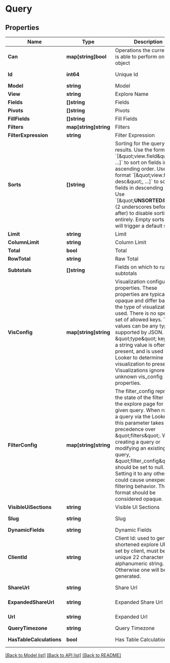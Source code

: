 # Query

## Properties

Name | Type | Description | Notes
------------ | ------------- | ------------- | -------------
**Can** | **map[string]bool** | Operations the current user is able to perform on this object | [optional] [readonly] 
**Id** | **int64** | Unique Id | [optional] [readonly] 
**Model** | **string** | Model | 
**View** | **string** | Explore Name | 
**Fields** | **[]string** | Fields | [optional] 
**Pivots** | **[]string** | Pivots | [optional] 
**FillFields** | **[]string** | Fill Fields | [optional] 
**Filters** | **map[string]string** | Filters | [optional] 
**FilterExpression** | **string** | Filter Expression | [optional] 
**Sorts** | **[]string** | Sorting for the query results. Use the format &#x60;[\&quot;view.field\&quot;, ...]&#x60; to sort on fields in ascending order. Use the format &#x60;[\&quot;view.field desc\&quot;, ...]&#x60; to sort on fields in descending order. Use &#x60;[\&quot;__UNSORTED__\&quot;]&#x60; (2 underscores before and after) to disable sorting entirely. Empty sorts &#x60;[]&#x60; will trigger a default sort. | [optional] 
**Limit** | **string** | Limit | [optional] 
**ColumnLimit** | **string** | Column Limit | [optional] 
**Total** | **bool** | Total | [optional] 
**RowTotal** | **string** | Raw Total | [optional] 
**Subtotals** | **[]string** | Fields on which to run subtotals | [optional] 
**VisConfig** | **map[string]string** | Visualization configuration properties. These properties are typically opaque and differ based on the type of visualization used. There is no specified set of allowed keys. The values can be any type supported by JSON. A \&quot;type\&quot; key with a string value is often present, and is used by Looker to determine which visualization to present. Visualizations ignore unknown vis_config properties. | [optional] 
**FilterConfig** | **map[string]string** | The filter_config represents the state of the filter UI on the explore page for a given query. When running a query via the Looker UI, this parameter takes precedence over \&quot;filters\&quot;. When creating a query or modifying an existing query, \&quot;filter_config\&quot; should be set to null. Setting it to any other value could cause unexpected filtering behavior. The format should be considered opaque. | [optional] 
**VisibleUiSections** | **string** | Visible UI Sections | [optional] 
**Slug** | **string** | Slug | [optional] [readonly] 
**DynamicFields** | **string** | Dynamic Fields | [optional] 
**ClientId** | **string** | Client Id: used to generate shortened explore URLs. If set by client, must be a unique 22 character alphanumeric string. Otherwise one will be generated. | [optional] 
**ShareUrl** | **string** | Share Url | [optional] [readonly] 
**ExpandedShareUrl** | **string** | Expanded Share Url | [optional] [readonly] 
**Url** | **string** | Expanded Url | [optional] [readonly] 
**QueryTimezone** | **string** | Query Timezone | [optional] 
**HasTableCalculations** | **bool** | Has Table Calculations | [optional] [readonly] 

[[Back to Model list]](../README.md#documentation-for-models) [[Back to API list]](../README.md#documentation-for-api-endpoints) [[Back to README]](../README.md)


